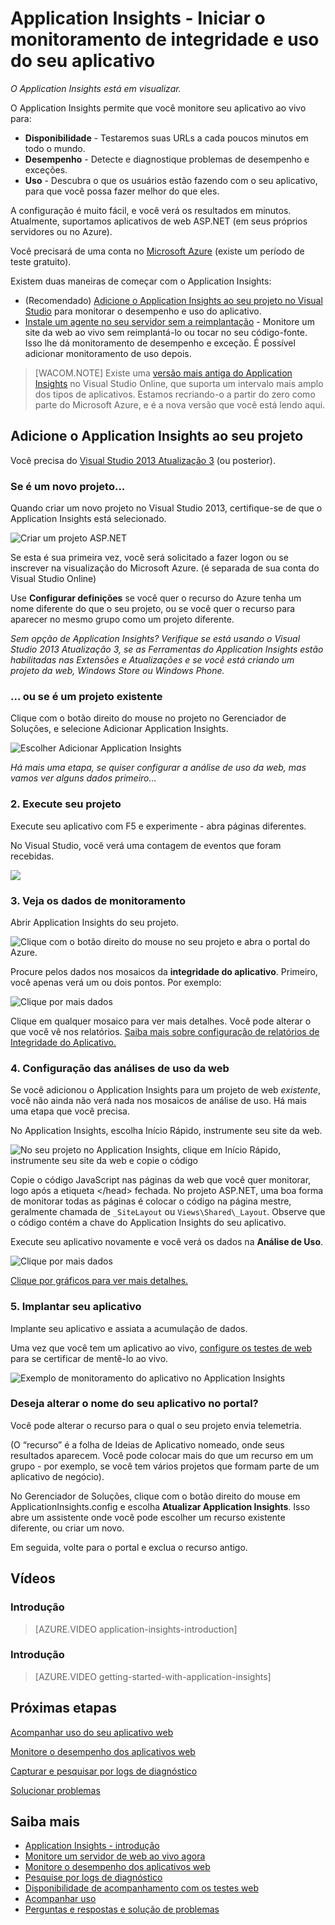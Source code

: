 <properties title="Application Insights" pageTitle="Application Insights - start monitoring your app's health and usage" description="Analyze usage, availability and performance of your on-premises or Microsoft Azure web application with Application Insights." metaKeywords="analytics monitoring application insights" authors="awills"  manager="kamrani" />

<tags ms.service="application-insights" ms.workload="tbd" ms.tgt_pltfrm="ibiza" ms.devlang="na" ms.topic="article" ms.date="2014-09-24" ms.author="awills" />

# Application Insights - Iniciar o monitoramento de integridade e uso do seu aplicativo

*O Application Insights está em visualizar.*

O Application Insights permite que você monitore seu aplicativo ao vivo para:

-   **Disponibilidade** - Testaremos suas URLs a cada poucos minutos em todo o mundo.
-   **Desempenho** - Detecte e diagnostique problemas de desempenho e exceções.
-   **Uso** - Descubra o que os usuários estão fazendo com o seu aplicativo, para que você possa fazer melhor do que eles.

A configuração é muito fácil, e você verá os resultados em minutos. Atualmente, suportamos aplicativos de web ASP.NET (em seus próprios servidores ou no Azure).

Você precisará de uma conta no [Microsoft Azure](http://azure.com) (existe um período de teste gratuito).

Existem duas maneiras de começar com o Application Insights:

-   (Recomendado) [Adicione o Application Insights ao seu projeto no Visual Studio](#add) para monitorar o desempenho e uso do aplicativo.
-   [Instale um agente no seu servidor sem a reimplantação][redfield] - Monitore um site da web ao vivo sem reimplantá-lo ou tocar no seu código-fonte. Isso lhe dá monitoramento de desempenho e exceção. É possível adicionar monitoramento de uso depois.

> [WACOM.NOTE] Existe uma [versão mais antiga do Application Insights](http://msdn.microsoft.com/pt-br/library/dn481095.aspx) no Visual Studio Online, que suporta um intervalo mais amplo dos tipos de aplicativos. Estamos recriando-o a partir do zero como parte do Microsoft Azure, e é a nova versão que você está lendo aqui.

## <a name="add"></a>Adicione o Application Insights ao seu projeto

Você precisa do [Visual Studio 2013 Atualização 3](http://go.microsoft.com/fwlink/?linkid=397827&clcid=0x409) (ou posterior).

### Se é um novo projeto...

Quando criar um novo projeto no Visual Studio 2013, certifique-se de que o Application Insights está selecionado.

![Criar um projeto ASP.NET](./media/appinsights/appinsights-01-vsnewp1.png)

Se esta é sua primeira vez, você será solicitado a fazer logon ou se inscrever na visualização do Microsoft Azure. (é separada de sua conta do Visual Studio Online)

Use **Configurar definições** se você quer o recurso do Azure tenha um nome diferente do que o seu projeto, ou se você quer o recurso para aparecer no mesmo grupo como um projeto diferente.

*Sem opção de Application Insights? Verifique se está usando o Visual Studio 2013 Atualização 3, se as Ferramentas do Application Insights estão habilitadas nas Extensões e Atualizações e se você está criando um projeto da web, Windows Store ou Windows Phone.*

### ... ou se é um projeto existente

Clique com o botão direito do mouse no projeto no Gerenciador de Soluções, e selecione Adicionar Application Insights.

![Escolher Adicionar Application Insights](./media/appinsights/appinsights-03-addExisting.png)

*Há mais uma etapa, se quiser configurar a análise de uso da web, mas vamos ver alguns dados primeiro...*

### <a name="run"></a>2. Execute seu projeto

Execute seu aplicativo com F5 e experimente - abra páginas diferentes.

No Visual Studio, você verá uma contagem de eventos que foram recebidas.

![](./media/appinsights/appinsights-09eventcount.png)

### <a name="monitor"></a>3. Veja os dados de monitoramento

Abrir Application Insights do seu projeto.

![Clique com o botão direito do mouse no seu projeto e abra o portal do Azure.](./media/appinsights/appinsights-04-openPortal.png)

Procure pelos dados nos mosaicos da **integridade do aplicativo**. Primeiro, você apenas verá um ou dois pontos. Por exemplo:

![Clique por mais dados](./media/appinsights/appinsights-41firstHealth.png)

Clique em qualquer mosaico para ver mais detalhes. Você pode alterar o que você vê nos relatórios. [Saiba mais sobre configuração de relatórios de Integridade do Aplicativo.][perf]

### <a name="webclient"></a>4. Configuração das análises de uso da web

Se você adicionou o Application Insights para um projeto de web *existente*, você não ainda não verá nada nos mosaicos de análise de uso. Há mais uma etapa que você precisa.

No Application Insights, escolha Início Rápido, instrumente seu site da web.

![No seu projeto no Application Insights, clique em Início Rápido, instrumente seu site da web e copie o código](./media/appinsights/appinsights-06webcode.png)

Copie o código JavaScript nas páginas da web que você quer monitorar, logo após a etiqueta \</head\> fechada. No projeto ASP.NET, uma boa forma de monitorar todas as páginas é colocar o código na página mestre, geralmente chamada de `_SiteLayout` ou `Views\Shared\_Layout`. Observe que o código contém a chave do Application Insights do seu aplicativo.

Execute seu aplicativo novamente e você verá os dados na **Análise de Uso**.

![Clique por mais dados](./media/appinsights/appinsights-05-usageTiles.png)

[Clique por gráficos para ver mais detalhes.][perf]

### <a name="deploy"></a>5. Implantar seu aplicativo

Implante seu aplicativo e assiata a acumulação de dados.

Uma vez que você tem um aplicativo ao vivo, [configure os testes de web][availability] para se certificar de mentê-lo ao vivo.

![Exemplo de monitoramento do aplicativo no Application Insights](./media/appinsights/appinsights-00-appblade.png)

### Deseja alterar o nome do seu aplicativo no portal?

Você pode alterar o recurso para o qual o seu projeto envia telemetria.

(O “recurso” é a folha de Ideias de Aplicativo nomeado, onde seus resultados aparecem. Você pode colocar mais do que um recurso em um grupo - por exemplo, se você tem vários projetos que formam parte de um aplicativo de negócio).

No Gerenciador de Soluções, clique com o botão direito do mouse em ApplicationInsights.config e escolha **Atualizar Application Insights**. Isso abre um assistente onde você pode escolher um recurso existente diferente, ou criar um novo.

Em seguida, volte para o portal e exclua o recurso antigo.

## <a name="video"></a>Vídeos

### Introdução

> [AZURE.VIDEO application-insights-introduction]

### Introdução

> [AZURE.VIDEO getting-started-with-application-insights]

## <a name="next"></a>Próximas etapas

[Acompanhar uso do seu aplicativo web][usage]

[Monitore o desempenho dos aplicativos web][perf]

[Capturar e pesquisar por logs de diagnóstico][diagnostic]

[Solucionar problemas][qna]

## Saiba mais

-   [Application Insights - introdução][start]
-   [Monitore um servidor de web ao vivo agora][redfield]
-   [Monitore o desempenho dos aplicativos web][perf]
-   [Pesquise por logs de diagnóstico][diagnostic]
-   [Disponibilidade de acompanhamento com os testes web][availability]
-   [Acompanhar uso][usage]
-   [Perguntas e respostas e solução de problemas][qna]

<!--Link references-->


[start]: ../app-insights-start-monitoring-app-health-usage/
[redfield]: ../app-insights-monitor-performance-live-website-now/
[perf]: ../app-insights-web-monitor-performance/
[diagnostic]: ../app-insights-search-diagnostic-logs/ 
[availability]: ../app-insights-monitor-web-app-availability/
[usage]: ../app-insights-web-track-usage/
[qna]: ../app-insights-troubleshoot-faq/

